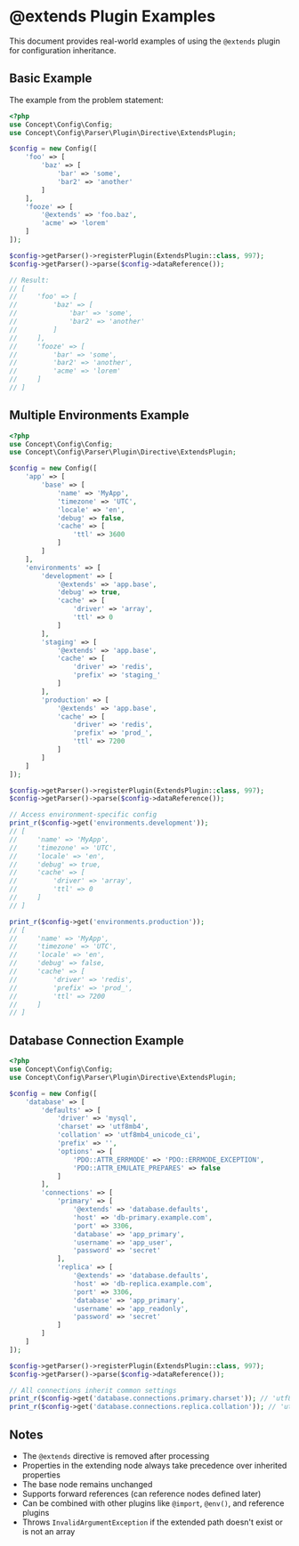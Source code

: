 # @extends Plugin Examples

This document provides real-world examples of using the `@extends` plugin for configuration inheritance.

## Basic Example

The example from the problem statement:

```php
<?php
use Concept\Config\Config;
use Concept\Config\Parser\Plugin\Directive\ExtendsPlugin;

$config = new Config([
    'foo' => [
        'baz' => [
            'bar' => 'some',
            'bar2' => 'another'
        ]
    ],
    'fooze' => [
        '@extends' => 'foo.baz',
        'acme' => 'lorem'
    ]
]);

$config->getParser()->registerPlugin(ExtendsPlugin::class, 997);
$config->getParser()->parse($config->dataReference());

// Result:
// [
//     'foo' => [
//         'baz' => [
//             'bar' => 'some',
//             'bar2' => 'another'
//         ]
//     ],
//     'fooze' => [
//         'bar' => 'some',
//         'bar2' => 'another',
//         'acme' => 'lorem'
//     ]
// ]
```

## Multiple Environments Example

```php
<?php
use Concept\Config\Config;
use Concept\Config\Parser\Plugin\Directive\ExtendsPlugin;

$config = new Config([
    'app' => [
        'base' => [
            'name' => 'MyApp',
            'timezone' => 'UTC',
            'locale' => 'en',
            'debug' => false,
            'cache' => [
                'ttl' => 3600
            ]
        ]
    ],
    'environments' => [
        'development' => [
            '@extends' => 'app.base',
            'debug' => true,
            'cache' => [
                'driver' => 'array',
                'ttl' => 0
            ]
        ],
        'staging' => [
            '@extends' => 'app.base',
            'cache' => [
                'driver' => 'redis',
                'prefix' => 'staging_'
            ]
        ],
        'production' => [
            '@extends' => 'app.base',
            'cache' => [
                'driver' => 'redis',
                'prefix' => 'prod_',
                'ttl' => 7200
            ]
        ]
    ]
]);

$config->getParser()->registerPlugin(ExtendsPlugin::class, 997);
$config->getParser()->parse($config->dataReference());

// Access environment-specific config
print_r($config->get('environments.development'));
// [
//     'name' => 'MyApp',
//     'timezone' => 'UTC',
//     'locale' => 'en',
//     'debug' => true,
//     'cache' => [
//         'driver' => 'array',
//         'ttl' => 0
//     ]
// ]

print_r($config->get('environments.production'));
// [
//     'name' => 'MyApp',
//     'timezone' => 'UTC',
//     'locale' => 'en',
//     'debug' => false,
//     'cache' => [
//         'driver' => 'redis',
//         'prefix' => 'prod_',
//         'ttl' => 7200
//     ]
// ]
```

## Database Connection Example

```php
<?php
use Concept\Config\Config;
use Concept\Config\Parser\Plugin\Directive\ExtendsPlugin;

$config = new Config([
    'database' => [
        'defaults' => [
            'driver' => 'mysql',
            'charset' => 'utf8mb4',
            'collation' => 'utf8mb4_unicode_ci',
            'prefix' => '',
            'options' => [
                'PDO::ATTR_ERRMODE' => 'PDO::ERRMODE_EXCEPTION',
                'PDO::ATTR_EMULATE_PREPARES' => false
            ]
        ],
        'connections' => [
            'primary' => [
                '@extends' => 'database.defaults',
                'host' => 'db-primary.example.com',
                'port' => 3306,
                'database' => 'app_primary',
                'username' => 'app_user',
                'password' => 'secret'
            ],
            'replica' => [
                '@extends' => 'database.defaults',
                'host' => 'db-replica.example.com',
                'port' => 3306,
                'database' => 'app_primary',
                'username' => 'app_readonly',
                'password' => 'secret'
            ]
        ]
    ]
]);

$config->getParser()->registerPlugin(ExtendsPlugin::class, 997);
$config->getParser()->parse($config->dataReference());

// All connections inherit common settings
print_r($config->get('database.connections.primary.charset')); // 'utf8mb4'
print_r($config->get('database.connections.replica.collation')); // 'utf8mb4_unicode_ci'
```

## Notes

- The `@extends` directive is removed after processing
- Properties in the extending node always take precedence over inherited properties
- The base node remains unchanged
- Supports forward references (can reference nodes defined later)
- Can be combined with other plugins like `@import`, `@env()`, and reference plugins
- Throws `InvalidArgumentException` if the extended path doesn't exist or is not an array

